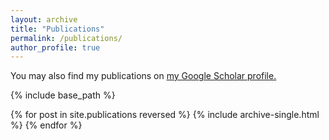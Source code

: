 ```yaml
---
layout: archive
title: "Publications"
permalink: /publications/
author_profile: true
---
```


You may also find my publications on <u><a href="https://scholar.google.com/citations?user=GclpZkkAAAAJ&hl=en">my Google Scholar profile</a>.</u>

{% include base_path %}

{% for post in site.publications reversed %}
  {% include archive-single.html %}
{% endfor %}
